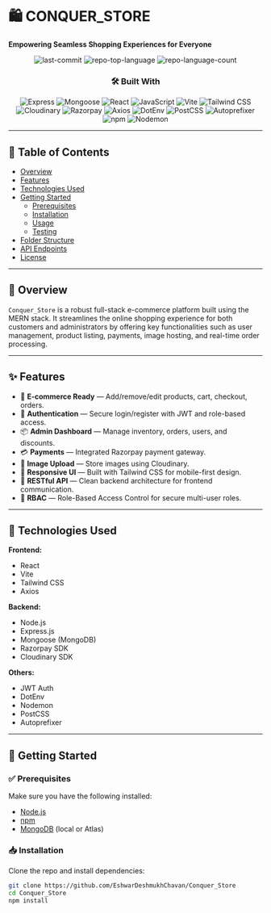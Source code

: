 # 🛍️ CONQUER_STORE

**Empowering Seamless Shopping Experiences for Everyone**

<div align="center">

![last-commit](https://img.shields.io/github/last-commit/EshwarDeshmukhChavan/Conquer_Store?style=flat&logo=git&logoColor=white&color=0080ff)
![repo-top-language](https://img.shields.io/github/languages/top/EshwarDeshmukhChavan/Conquer_Store?style=flat&color=0080ff)
![repo-language-count](https://img.shields.io/github/languages/count/EshwarDeshmukhChavan/Conquer_Store?style=flat&color=0080ff)

### 🛠️ Built With

![Express](https://img.shields.io/badge/Express-000000.svg?style=flat&logo=Express&logoColor=white)
![Mongoose](https://img.shields.io/badge/Mongoose-F04D35.svg?style=flat&logo=Mongoose&logoColor=white)
![React](https://img.shields.io/badge/React-61DAFB.svg?style=flat&logo=React&logoColor=black)
![JavaScript](https://img.shields.io/badge/JavaScript-F7DF1E.svg?style=flat&logo=JavaScript&logoColor=black)
![Vite](https://img.shields.io/badge/Vite-646CFF.svg?style=flat&logo=Vite&logoColor=white)
![Tailwind CSS](https://img.shields.io/badge/TailwindCSS-06B6D4.svg?style=flat&logo=tailwindcss&logoColor=white)
![Cloudinary](https://img.shields.io/badge/Cloudinary-3448C5.svg?style=flat&logo=Cloudinary&logoColor=white)
![Razorpay](https://img.shields.io/badge/Razorpay-0C2451.svg?style=flat&logo=Razorpay&logoColor=white)
![Axios](https://img.shields.io/badge/Axios-5A29E4.svg?style=flat&logo=Axios&logoColor=white)
![DotEnv](https://img.shields.io/badge/.ENV-ECD53F.svg?style=flat&logo=dotenv&logoColor=black)
![PostCSS](https://img.shields.io/badge/PostCSS-DD3A0A.svg?style=flat&logo=PostCSS&logoColor=white)
![Autoprefixer](https://img.shields.io/badge/Autoprefixer-DD3735.svg?style=flat&logo=Autoprefixer&logoColor=white)
![npm](https://img.shields.io/badge/npm-CB3837.svg?style=flat&logo=npm&logoColor=white)
![Nodemon](https://img.shields.io/badge/Nodemon-76D04B.svg?style=flat&logo=Nodemon&logoColor=white)

</div>

---

## 📑 Table of Contents

- [Overview](#overview)
- [Features](#features)
- [Technologies Used](#technologies-used)
- [Getting Started](#getting-started)
  - [Prerequisites](#prerequisites)
  - [Installation](#installation)
  - [Usage](#usage)
  - [Testing](#testing)
- [Folder Structure](#folder-structure)
- [API Endpoints](#api-endpoints)
- [License](#license)

---

## 🧾 Overview

`Conquer_Store` is a robust full-stack e-commerce platform built using the MERN stack. It streamlines the online shopping experience for both customers and administrators by offering key functionalities such as user management, product listing, payments, image hosting, and real-time order processing.

---

## ✨ Features

- 🛒 **E-commerce Ready** — Add/remove/edit products, cart, checkout, orders.
- 👤 **Authentication** — Secure login/register with JWT and role-based access.
- 📦 **Admin Dashboard** — Manage inventory, orders, users, and discounts.
- 💳 **Payments** — Integrated Razorpay payment gateway.
- 🌁 **Image Upload** — Store images using Cloudinary.
- 📱 **Responsive UI** — Built with Tailwind CSS for mobile-first design.
- 🧠 **RESTful API** — Clean backend architecture for frontend communication.
- 🔐 **RBAC** — Role-Based Access Control for secure multi-user roles.

---

## 🚀 Technologies Used

**Frontend:**
- React
- Vite
- Tailwind CSS
- Axios

**Backend:**
- Node.js
- Express.js
- Mongoose (MongoDB)
- Razorpay SDK
- Cloudinary SDK

**Others:**
- JWT Auth
- DotEnv
- Nodemon
- PostCSS
- Autoprefixer

---

## 🧰 Getting Started

### ✅ Prerequisites

Make sure you have the following installed:
- [Node.js](https://nodejs.org/)
- [npm](https://www.npmjs.com/)
- [MongoDB](https://www.mongodb.com/) (local or Atlas)

### 📥 Installation

Clone the repo and install dependencies:

```bash
git clone https://github.com/EshwarDeshmukhChavan/Conquer_Store
cd Conquer_Store
npm install
